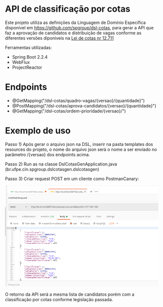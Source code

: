 # API de classificação por cotas 


Este projeto utiliza as definições da Linguagem de Domínio Específica disponível em https://github.com/spgroup/dsl-cotas, para gerar a API que faz a aprovação de candidatos e distribuição de vagas conforme as diferentes versões diponíveis na [Lei de cotas nr 12.711](http://www.planalto.gov.br/ccivil_03/_ato2011-2014/2012/lei/l12711.htm)

Ferramentas utilizadas:

- Spring Boot 2.2.4
- WebFlux
- ProjectReactor


# Endpoints

* @GetMapping("/dsl-cotas/quadro-vagas/{versao}/{quantidade}")
* @PostMapping("/dsl-cotas/aprova-candidatos/{versao}/{quantidade}")
* @GetMapping("/dsl-cotas/ordem-prioridade/{versao}/")

# Exemplo de uso

Passo 1) Após gerar o arquivo json na DSL, inserir na pasta templates dos resources do projeto, o nome do arquivo json será o nome a ser enviado no parâmetro /{versao} dos endpoints acima.

Passo 2) Run as na classe DslCotasGenApplication.java (br.ufpe.cin.spgroup.dslcotasgen.dslcotasgen)

Passo 3) Criar request POST em um cliente como PostmanCanary:

![](https://github.com/estrazulas/dsl-cotas-gen/blob/master/img/postmancanary.png)

O retorno da API será a mesma lista de candidatos porém com a classificação por cotas conforme legislação passada.



